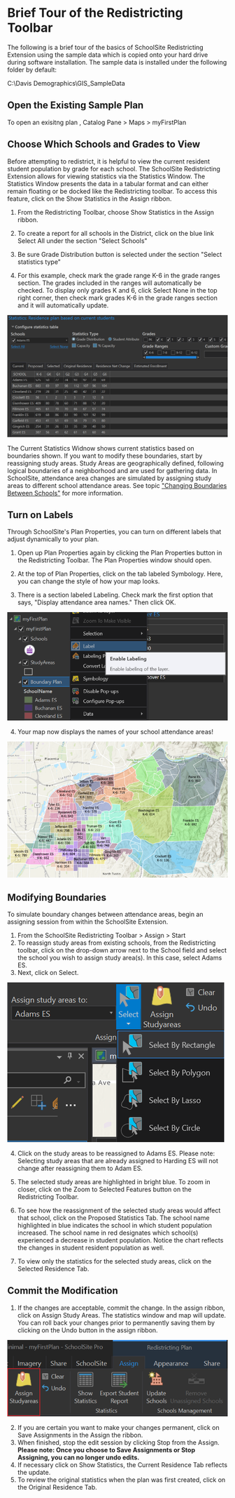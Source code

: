 # Brief Tour of the Redistricting Toolbar
The following is a brief tour of the basics of SchoolSite Redistricting Extension using the sample data which is copied onto your hard drive during software installation. The sample data is installed under the following folder by default:

C:\Davis Demographics\GIS_SampleData

## Open the Existing Sample Plan
To open an exisitng plan , Catalog Pane > Maps > myFirstPlan


## Choose Which Schools and Grades to View
Before attempting to redistrict, it is helpful to view the current resident student population by grade for each school. The SchoolSite Redistricting Extension allows for viewing statistics via the Statistics Window.  The Statistics Window presents the data in a tabular format and can either remain floating or be docked like the Redistricting toolbar. To access this feature, click on the Show Statistics in the Assign ribbon.


1. From the Redistricting Toolbar, choose Show Statistics in the Assign ribbon. 

2. To create a report for all schools in the District, click on the blue link Select All under the section "Select Schools"

3. Be sure Grade Distribution button is selected under the section "Select statistics type"

4. For this example, check mark the grade range K-6 in the grade ranges section. The grades included in the ranges will automatically be checked. To display only grades K and 6, click Select None in the top right corner, then check mark grades K-6 in the grade ranges section and it will automatically update.

![View Schools](viewSchools.png)

The Current Statistics Widnow shows current statistics based on boundaries shown.  If you want to modify these boundaries, start by reassigning study areas.  Study Areas are geographically defined, following logical boundaries of a neighborhood and are used for gathering data. In SchoolSite, attendance area changes are simulated by assigning study areas to different school attendance areas. See topic ["Changing Boundaries Between Schools"](redistricting/modifyPlans/changeBoundaries.md) for more information.

## Turn on Labels
Through SchoolSite's Plan Properties, you can turn on different labels that adjust dynamically to your plan.

 

1. Open up Plan Properties again by clicking the Plan Properties button  in the Redistricting Toolbar. The Plan Properties window should open.

2. At the top of Plan Properties, click on the tab labeled Symbology. Here, you can change the style of how your map looks.

3. There is a section labeled Labeling. Check mark the first option that says, "Display attendance area names." Then click OK.

![label](label.png)

4. Your map now displays the names of your school attendance areas!

![label2](label2.png)

## Modifying Boundaries
To simulate boundary changes between attendance areas, begin an assigning session from within the SchoolSite Extension.  

 

1. From the SchoolSite Redistricting Toolbar > Assign > Start 
2.  To reassign study areas from existing schools, from the Redistricting toolbar, click on the drop-down arrow next to the School field and select the school you wish to assign study area(s). In this case, select Adams ES.
3. Next, click on Select.
 
 ![assignSchool](modifyPlans/modifyImages/assignSchool.png)
 
4. Click on the study areas to be reassigned to Adams ES. Please note: Selecting study areas that are already assigned to Harding ES will not change after reassigning them to Adam ES.  
5. The selected study areas are highlighted in bright blue.  To zoom in closer, click on the Zoom to Selected Features button  on the Redistricting Toolbar.
6. To see how the reassignment of the selected study areas would affect that school, click on the Proposed Statistics Tab.  The school name highlighted in blue indicates the school in which student population increased.  The school name in red designates which school(s) experienced a decrease in student population. Notice the chart reflects the changes in student resident population as well.

7. To view only the statistics for the selected study areas, click on the Selected Residence Tab.

## Commit the Modification
1. If the changes are acceptable, commit the change. In the assign ribbon, click on Assign Study Areas. The statistics window and map will update.  You can roll back your changes prior to permanently saving them by clicking on the Undo button in the assign ribbon.

![assignStudyArea](assignStudyArea.png)

2. If you are certain you want to make your changes permanent, click on Save Assignments in the Assign the ribbon.
3. When finished, stop the edit session by clicking Stop from the Assign. **Please note: Once you choose to Save Assignments or Stop Assigning, you can no longer undo edits.**  
4. If necessary click on Show Statistics, the Current Residence Tab reflects the update.
5. To review the original statistics when the plan was first created, click on the Original Residence Tab.
 
